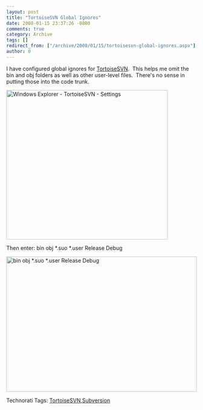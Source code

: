 ```yaml
---
layout: post
title: "TortoiseSVN Global Ignores"
date: 2008-01-15 23:37:26 -0800
comments: true
category: Archive
tags: []
redirect_from: ["/archive/2008/01/15/tortoisesvn-global-ignores.aspx"]
author: 0
---
```

<!-- more -->
<p>I have configured global ignores for <a href="http://tortoisesvn.net/" target="_blank">TortoiseSVN</a>.  This helps me omit the bin and obj folders as well as other user-level files.  There's no sense in putting those into the code trunk.</p>  <p><img style="border-right: 0px; border-top: 0px; border-left: 0px; border-bottom: 0px" height="394" alt="Windows Explorer - TortoiseSVN - Settings" src="http://blog.jeffhandley.com/Images/PostImages/TortoiseSVNGlobalIgnores_DBAF/image.png" width="427" border="0" /> </p>  <p>Then enter: bin obj *.suo *.user Release Debug</p>  <p><img style="border-right: 0px; border-top: 0px; border-left: 0px; border-bottom: 0px" height="357" alt="bin obj *.suo *.user Release Debug" src="http://blog.jeffhandley.com/Images/PostImages/TortoiseSVNGlobalIgnores_DBAF/image_3.png" width="504" border="0" /> </p>  <div class="wlWriterSmartContent" id="scid:0767317B-992E-4b12-91E0-4F059A8CECA8:2c076bd3-2f5e-4752-97ce-5845fa32675c" style="padding-right: 0px; display: inline; padding-left: 0px; padding-bottom: 0px; margin: 0px; padding-top: 0px">Technorati Tags: <a href="http://technorati.com/tags/TortoiseSVN" rel="tag">TortoiseSVN</a>,<a href="http://technorati.com/tags/Subversion" rel="tag">Subversion</a></div>

